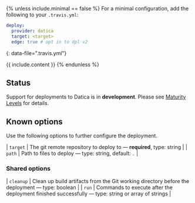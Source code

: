 {% unless include.minimal == false %}
For a minimal configuration, add the following to your `.travis.yml`:

```yaml
deploy:
  provider: datica
  target: <target>
  edge: true # opt in to dpl v2
```
{: data-file=".travis.yml"}



{{ include.content }}
{% endunless %}

## Status

Support for deployments to Datica is in **development**. Please see [Maturity Levels](/user/deployment-v2#maturity-levels) for details.
## Known options

Use the following options to further configure the deployment.

| `target` | The git remote repository to deploy to &mdash; **required**, type: string |
| `path` | Path to files to deploy &mdash; type: string, default: `.` |

### Shared options

| `cleanup` | Clean up build artifacts from the Git working directory before the deployment &mdash; type: boolean |
| `run` | Commands to execute after the deployment finished successfully &mdash; type: string or array of strings |

